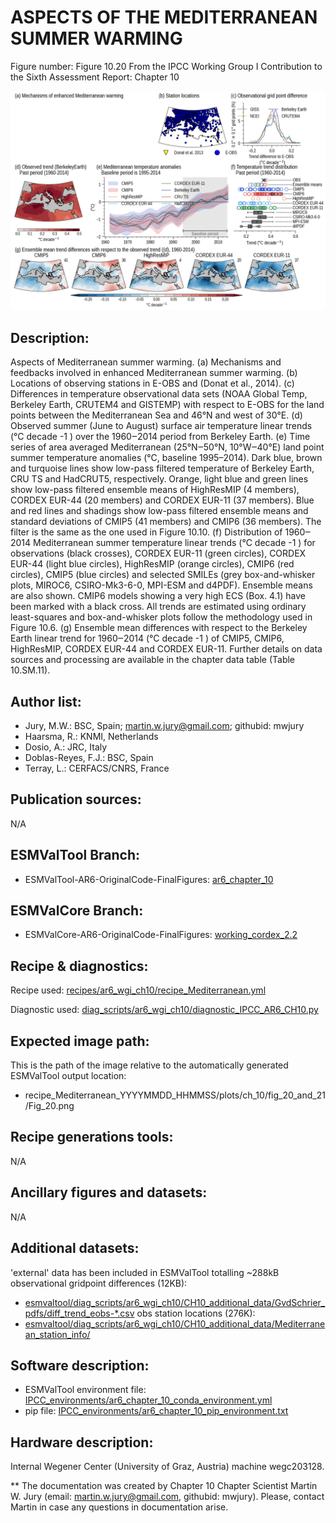 ASPECTS OF THE MEDITERRANEAN SUMMER WARMING
===========================================

Figure number: Figure 10.20
From the IPCC Working Group I Contribution to the Sixth Assessment Report: Chapter 10

![Figure 10.20](../images/ar6_wg1_chap10_figure10_20_Mediterranean_past.png?raw=true)


Description:
------------
Aspects of Mediterranean summer warming. (a) Mechanisms and feedbacks involved in enhanced Mediterranean summer warming. (b) Locations of observing stations in E-OBS and (Donat et al., 2014). (c) Differences in temperature observational data sets (NOAA Global Temp, Berkeley Earth, CRUTEM4 and GISTEMP) with respect to E-OBS for the land points between the Mediterranean Sea and 46°N and west of 30°E. (d) Observed summer (June to August) surface air temperature linear trends (°C decade -1 ) over the 1960‒2014 period from Berkeley Earth. (e) Time series of area averaged Mediterranean (25°N‒50°N, 10°W‒40°E) land point summer temperature anomalies (°C, baseline 1995–2014). Dark blue, brown and turquoise lines show low-pass filtered temperature of Berkeley Earth, CRU TS and HadCRUT5, respectively. Orange, light blue and green lines show low-pass filtered ensemble means of HighResMIP (4 members), CORDEX EUR-44 (20 members) and CORDEX EUR-11 (37 members). Blue and red lines and shadings show low-pass filtered ensemble means and standard deviations of CMIP5 (41 members) and CMIP6 (36 members). The filter is the same as the one used in Figure 10.10. (f) Distribution of 1960‒2014 Mediterranean summer temperature linear trends (°C decade -1 ) for observations (black crosses), CORDEX EUR-11 (green circles), CORDEX EUR-44 (light blue circles), HighResMIP (orange circles), CMIP6 (red circles), CMIP5 (blue circles) and selected SMILEs (grey box-and-whisker plots, MIROC6, CSIRO-Mk3-6-0, MPI-ESM and d4PDF). Ensemble means are also shown. CMIP6 models showing a very high ECS (Box. 4.1) have been marked with a black cross. All trends are estimated using ordinary least-squares and box-and-whisker plots follow the methodology used in Figure 10.6. (g) Ensemble mean differences with respect to the Berkeley Earth linear trend for 1960‒2014 (°C decade -1 ) of CMIP5, CMIP6, HighResMIP, CORDEX EUR-44 and CORDEX EUR-11. Further details on data sources and processing are available in the chapter data table (Table 10.SM.11).


Author list:
------------
- Jury, M.W.: BSC, Spain; martin.w.jury@gmail.com; githubid: mwjury
- Haarsma, R.: KNMI, Netherlands
- Dosio, A.: JRC, Italy
- Doblas-Reyes, F.J.: BSC, Spain
- Terray, L.: CERFACS/CNRS, France


Publication sources:
--------------------
N/A


ESMValTool Branch:
------------------
- ESMValTool-AR6-OriginalCode-FinalFigures: [ar6_chapter_10](https://github.com/ESMValGroup/ESMValTool-AR6-OriginalCode-FinalFigures/tree/ar6_chapter_10)


ESMValCore Branch:
------------------
- ESMValCore-AR6-OriginalCode-FinalFigures: [working_cordex_2.2](https://github.com/ESMValGroup/ESMValCore-AR6-OriginalCode-FinalFigures/tree/working_cordex_2.2)


Recipe & diagnostics:
---------------------
Recipe used: [recipes/ar6_wgi_ch10/recipe_Mediterranean.yml](https://github.com/ESMValGroup/ESMValTool-AR6-OriginalCode-FinalFigures/blob/ar6_chapter_10/esmvaltool/recipes/ar6_wgi_ch10/recipe_Mediterranean.yml)

Diagnostic used: [diag_scripts/ar6_wgi_ch10/diagnostic_IPCC_AR6_CH10.py](https://github.com/ESMValGroup/ESMValTool-AR6-OriginalCode-FinalFigures/blob/ar6_chapter_10/esmvaltool/diag_scripts/ar6_wgi_ch10/diagnostic_IPCC_AR6_CH10.py)


Expected image path:
--------------------
This is the path of the image relative to the automatically generated ESMValTool output location:
- recipe_Mediterranean_YYYYMMDD_HHMMSS/plots/ch_10/fig_20_and_21/Fig_20.png


Recipe generations tools:
-------------------------
N/A


Ancillary figures and datasets:
-------------------------------
N/A


Additional datasets:
--------------------
'external' data has been included in ESMValTool totalling ~288kB
observational gridpoint differences (12KB):
- [esmvaltool/diag_scripts/ar6_wgi_ch10/CH10_additional_data/GvdSchrier_pdfs/diff_trend_eobs-*.csv](https://github.com/ESMValGroup/ESMValTool-AR6-OriginalCode-FinalFigures/tree/ar6_chapter_10/esmvaltool/diag_scripts/ar6_wgi_ch10/CH10_additional_data)
obs station locations (276K):
- [esmvaltool/diag_scripts/ar6_wgi_ch10/CH10_additional_data/Mediterranean_station_info/](https://github.com/ESMValGroup/ESMValTool-AR6-OriginalCode-FinalFigures/tree/ar6_chapter_10/esmvaltool/diag_scripts/ar6_wgi_ch10/CH10_additional_data)


Software description:
---------------------
- ESMValTool environment file: [IPCC_environments/ar6_chapter_10_conda_environment.yml](https://github.com/ESMValGroup/ESMValTool-AR6-OriginalCode-FinalFigures/blob/main/IPCC_environments/ar6_chapter_10_conda_environment.yml)
- pip file: [IPCC_environments/ar6_chapter_10_pip_environment.txt](https://github.com/ESMValGroup/ESMValTool-AR6-OriginalCode-FinalFigures/blob/main/IPCC_environments/ar6_chapter_10_pip_environment.txt)


Hardware description:
---------------------
Internal Wegener Center (University of Graz, Austria) machine wegc203128.

** The documentation was created by Chapter 10 Chapter Scientist Martin W. Jury (email: martin.w.jury@gmail.com, githubid: mwjury). Please, contact Martin in case any questions in documentation arise.
